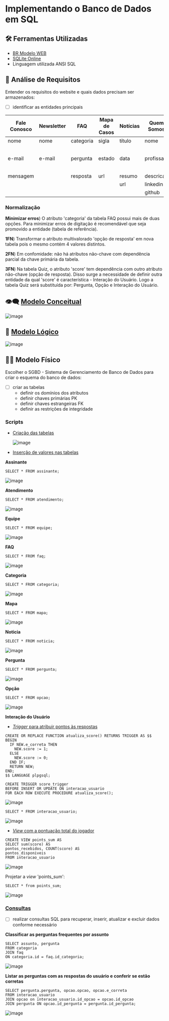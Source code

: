 
# Implementando o Banco de Dados em SQL
## 🛠 Ferramentas Utilizadas
* [BR Modelo WEB](https://app.brmodeloweb.com/#!/main)
* [SQLite Online](https://sqliteonline.com)
* Linguagem utilizada ANSI SQL
## 📝 Análise de Requisitos
Entender os requisitos do website e quais dados precisam ser armazenados:
- [ ] identificar as entidades principais

| Fale Conosco | Newsletter | FAQ       | Mapa de Casos | Notícias | Quem Somos   | Quiz                  |
| ------------ | ---------- | ----------| ------------- | -------- | ------------ | --------------------- |
| nome         | nome       | categoria | sigla         | título   | nome         | pergunta              |
| e-mail       | e-mail     | pergunta  | estado        | data     | profissao    | 4 opções de resposta  |
| mensagem     |            | resposta  | url           | resumo   | descricao    | score                 |
|              |            |           |               | url      | linkedin     |                       |
|              |            |           |               |          | github       |                       |

### Normalização
**Minimizar erros**) O atributo 'categoria' da tabela FAQ possui mais de duas opções. Para minimizar erros de digitação é recomendável que seja promovido a entidade (tabela de referência).

**1FN**) Transformar o atributo multivalorado 'opção de resposta' em nova tabela pois o mesmo contém 4 valores distintos.
  
**2FN**) Em confomidade: não há atributos não-chave com dependência parcial da chave primária da tabela.
  
**3FN**) Na tabela Quiz, o atributo 'score' tem dependência com outro atributo não-chave (opção de resposta). Disso surge a necessidade de definir outra entidade da qual 'score' é característica - Interação do Usuário. Logo a tabela Quiz será substituída por: Pergunta, Opção e Interação do Usuário.

## 👁‍🗨 [Modelo Conceitual](https://app.brmodeloweb.com/#!/publicview/6645e4209c4fbe1c0ef2029d)
![image](https://github.com/LariVital/PDI-DengueNews/assets/142796669/fe6743a2-4c61-4b50-a72e-99ac0c83cd30)
## 🧠 [Modelo Lógico](https://app.brmodeloweb.com/#!/publicview/66460f2b9c4fbe1c0ef21e1c)
![image](https://github.com/LariVital/PDI-DengueNews/assets/142796669/e40a0670-9715-43e1-949d-1c769d8f95b9)

## 💪🏼 Modelo Físico 
Escolher o SGBD - Sistema de Gerenciamento de Banco de Dados para criar o esquema do banco de dados:
- [ ] criar as tabelas
  * definir os domínios dos atributos
  * definir chaves primárias PK
  * definir chaves estrangeiras FK
  * definir as restrições de integridade

### Scripts
* [Criação das tabelas](https://github.com/LariVital/PDI-DengueNews/tree/main/banco-dados/criar-tabelas.sql)

  ![image](https://github.com/LariVital/PDI-DengueNews/assets/142796669/3850500d-73c5-490b-9c9a-153c1bad38c2)

* [Inserção de valores nas tabelas](https://github.com/LariVital/PDI-DengueNews/tree/main/banco-dados/inserir-dados.sql)

**Assinante**
```
SELECT * FROM assinante;
```
![image](https://github.com/LariVital/PDI-DengueNews/assets/142796669/4b74b2e8-69a4-4e71-98b5-b431c260a233)

**Atendimento**
```
SELECT * FROM atendimento;
```
![image](https://github.com/LariVital/PDI-DengueNews/assets/142796669/d40760da-b038-4280-968b-58c19c8fea59)

**Equipe**
```
SELECT * FROM equipe;
```
![image](https://github.com/LariVital/PDI-DengueNews/assets/142796669/30ae710a-79ba-494c-9694-a6fbe2eabcd4)

**FAQ**
```
SELECT * FROM faq;
```
![image](https://github.com/LariVital/PDI-DengueNews/assets/142796669/38f05cef-7c21-4651-a1b3-e58b6e6d4cbf)


**Categoria**
```
SELECT * FROM categoria;
```
![image](https://github.com/LariVital/PDI-DengueNews/assets/142796669/1838df05-b436-4c5d-ba96-b2fbfa40306c)

**Mapa**
```
SELECT * FROM mapa;
```
![image](https://github.com/LariVital/PDI-DengueNews/assets/142796669/73b7f3fa-db67-4289-8749-1acbcb74670c)

**Noticia**
```
SELECT * FROM noticia;
```
![image](https://github.com/LariVital/PDI-DengueNews/assets/142796669/2988943f-b743-4f3f-a69b-1e861bde9592)

**Pergunta**
```
SELECT * FROM pergunta;
```
![image](https://github.com/LariVital/PDI-DengueNews/assets/142796669/21110863-294d-4a96-8e50-59b1a20de56f)

**Opção**
```
SELECT * FROM opcao;
```
![image](https://github.com/LariVital/PDI-DengueNews/assets/142796669/b2b2d84d-4f6f-498f-8b24-0b86139a712c)

**Interação do Usuário**

* [*Trigger* para atribuir pontos às respostas](https://github.com/LariVital/PDI-DengueNews/tree/main/banco-dados/trigger.sql)
```
CREATE OR REPLACE FUNCTION atualiza_score() RETURNS TRIGGER AS $$
BEGIN
  IF NEW.e_correta THEN
    NEW.score := 1;
  ELSE
    NEW.score := 0;
  END IF;
  RETURN NEW;
END;
$$ LANGUAGE plpgsql;

CREATE TRIGGER score_trigger
BEFORE INSERT OR UPDATE ON interacao_usuario
FOR EACH ROW EXECUTE PROCEDURE atualiza_score();
```
![image](https://github.com/LariVital/PDI-DengueNews/assets/142796669/a7f33be1-7acb-42c6-8e6e-53b9e8c60567)

```
SELECT * FROM interacao_usuario;
```

![image](https://github.com/LariVital/PDI-DengueNews/assets/142796669/6f109c2f-a988-4b22-adb8-9c9577a87a02)

* [*View* com a pontuação total do jogador](https://github.com/LariVital/PDI-DengueNews/tree/main/banco-dados/view-score.sql)
```
CREATE VIEW points_sum AS
SELECT sum(score) AS
pontos_recebidos, COUNT(score) AS
pontos_disponiveis
FROM interacao_usuario
```
![image](https://github.com/LariVital/PDI-DengueNews/assets/142796669/bcf8554b-971d-4ee1-a5f8-5c23e56bd867)

Projetar a *view* 'points_sum':
```
SELECT * from points_sum;
```
![image](https://github.com/LariVital/PDI-DengueNews/assets/142796669/ae7d5376-06ef-4735-aac6-66f7b400c19a)

### [Consultas](https://github.com/LariVital/PDI-DengueNews/tree/main/banco-dados/consultas.sql)
- [ ] realizar consultas SQL para recuperar, inserir, atualizar e excluir dados conforme necessário

**Classificar as perguntas frequentes por assunto**
```
SELECT assunto, pergunta
FROM categoria
JOIN faq
ON categoria.id = faq.id_categoria;
```
![image](https://github.com/LariVital/PDI-DengueNews/assets/142796669/d0cf1013-74dd-43de-89fa-1bdfd0cdf0ff)

**Listar as perguntas com as respostas do usuário e conferir se estão corretas**
```
SELECT pergunta.pergunta, opcao.opcao, opcao.e_correta
FROM interacao_usuario
JOIN opcao on interacao_usuario.id_opcao = opcao.id_opcao
JOIN pergunta ON opcao.id_pergunta = pergunta.id_pergunta;
```
![image](https://github.com/LariVital/PDI-DengueNews/assets/142796669/b5ea5ec5-eac0-47ea-9767-5dcf2764f89d)


